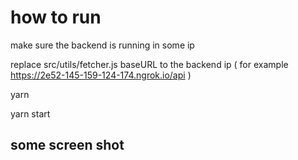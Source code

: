 


# how to run

make sure the backend is running in some ip 

replace src/utils/fetcher.js    baseURL to the backend ip  ( for example https://2e52-145-159-124-174.ngrok.io/api )

yarn

yarn start 




## some screen shot 